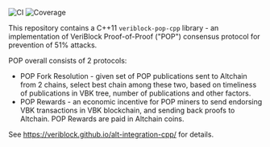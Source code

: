 ![CI](https://github.com/VeriBlock/alt-integration-cpp/workflows/CI/badge.svg)
![Coverage](https://codecov.io/gh/veriblock/alt-integration-cpp/branch/master/graphs/badge.svg?branch=master)

This repository contains a C++11 `veriblock-pop-cpp` library - an implementation of VeriBlock Proof-of-Proof ("POP") consensus protocol for prevention of 51% attacks.

POP overall consists of 2 protocols:
- POP Fork Resolution - given set of POP publications sent to Altchain from 2 chains, select best chain among these two, based on timeliness of publications in VBK tree, number of publications and other factors.
- POP Rewards - an economic incentive for POP miners to send endorsing VBK transactions in VBK blockchain, and sending back proofs to Altchain. POP Rewards are paid in Altchain coins.

See https://veriblock.github.io/alt-integration-cpp/ for details.
